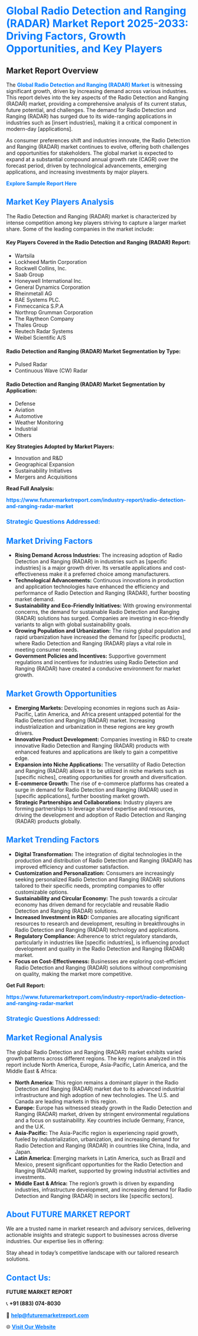 <h1 style="color: #007BFF;">Global Radio Detection and Ranging (RADAR) Market Report 2025-2033: Driving Factors, Growth Opportunities, and Key Players</h1>

<section id="overview">
<h2>Market Report Overview</h2>
<p>The <a href="https://www.futuremarketreport.com/industry-report/radio-detection-and-ranging-radar-market" style="color: #007BFF; text-decoration: none;"><strong>Global Radio Detection and Ranging (RADAR) Market</strong></a> is witnessing significant growth, driven by increasing demand across various industries. This report delves into the key aspects of the Radio Detection and Ranging (RADAR) market, providing a comprehensive analysis of its current status, future potential, and challenges. The demand for Radio Detection and Ranging (RADAR) has surged due to its wide-ranging applications in industries such as [insert industries], making it a critical component in modern-day [applications].</p>
<p>As consumer preferences shift and industries innovate, the Radio Detection and Ranging (RADAR) market continues to evolve, offering both challenges and opportunities for stakeholders. The global market is expected to expand at a substantial compound annual growth rate (CAGR) over the forecast period, driven by technological advancements, emerging applications, and increasing investments by major players.</p>
</section>

<section id="overview">
<p><a href="https://www.futuremarketreport.com/request-sample/reportId=59960" style="color: #007BFF; text-decoration: none;"><strong>Explore Sample Report Here</strong></a></p>
</section>

<section id="key-players">
<h2 style="color: #007BFF;">Market Key Players Analysis</h2>
<p>The Radio Detection and Ranging (RADAR) market is characterized by intense competition among key players striving to capture a larger market share. Some of the leading companies in the market include:</p>
<h4>Key Players Covered in the Radio Detection and Ranging (RADAR) Report:</h4>
<ul><li>Wartsila</li><li>Lockheed Martin Corporation</li><li>Rockwell Collins, Inc.</li><li>Saab Group</li><li>Honeywell International Inc.</li><li>General Dynamics Corporation</li><li>Rheinmetall AG</li><li>BAE Systems PLC.</li><li>Finmeccanica S.P.A</li><li>Northrop Grumman Corporation</li><li>The Raytheon Company</li><li>Thales Group</li><li>Reutech Radar Systems</li><li>Weibel Scientific A/S</li></ul>
<h4>Radio Detection and Ranging (RADAR) Market Segmentation by Type:</h4>
<ul><li>Pulsed Radar</li><li>Continuous Wave (CW) Radar</li></ul>

<h4>Radio Detection and Ranging (RADAR) Market Segmentation by Application:</h4>
<ul><li>Defense</li><li>Aviation</li><li>Automotive</li><li>Weather Monitoring</li><li>Industrial</li><li>Others</li></ul>
<p><strong>Key Strategies Adopted by Market Players:</strong></p>
<ul>
<li>Innovation and R&D</li>
<li>Geographical Expansion</li>
<li>Sustainability Initiatives</li>
<li>Mergers and Acquisitions</li>
</ul>
</section>

<section>
<p><strong>Read Full Analysis: </strong></p><a href="https://www.futuremarketreport.com/industry-report/radio-detection-and-ranging-radar-market" style="color: #007BFF; text-decoration: none;"><strong>https://www.futuremarketreport.com/industry-report/radio-detection-and-ranging-radar-market</strong></a>
<h3 style="color: #007BFF;">Strategic Questions Addressed:</h3>
</section>

<section id="driving-factors">
<h2 style="color: #007BFF;">Market Driving Factors</h2>
<ul>
<li><strong>Rising Demand Across Industries:</strong> The increasing adoption of Radio Detection and Ranging (RADAR) in industries such as [specific industries] is a major growth driver. Its versatile applications and cost-effectiveness make it a preferred choice among manufacturers.</li>
<li><strong>Technological Advancements:</strong> Continuous innovations in production and application technologies have enhanced the efficiency and performance of Radio Detection and Ranging (RADAR), further boosting market demand.</li>
<li><strong>Sustainability and Eco-Friendly Initiatives:</strong> With growing environmental concerns, the demand for sustainable Radio Detection and Ranging (RADAR) solutions has surged. Companies are investing in eco-friendly variants to align with global sustainability goals.</li>
<li><strong>Growing Population and Urbanization:</strong> The rising global population and rapid urbanization have increased the demand for [specific products], where Radio Detection and Ranging (RADAR) plays a vital role in meeting consumer needs.</li>
<li><strong>Government Policies and Incentives:</strong> Supportive government regulations and incentives for industries using Radio Detection and Ranging (RADAR) have created a conducive environment for market growth.</li>
</ul>
</section>

<section id="growth-opportunities">
<h2 style="color: #007BFF;">Market Growth Opportunities</h2>
<ul>
<li><strong>Emerging Markets:</strong> Developing economies in regions such as Asia-Pacific, Latin America, and Africa present untapped potential for the Radio Detection and Ranging (RADAR) market. Increasing industrialization and urbanization in these regions are key growth drivers.</li>
<li><strong>Innovative Product Development:</strong> Companies investing in R&D to create innovative Radio Detection and Ranging (RADAR) products with enhanced features and applications are likely to gain a competitive edge.</li>
<li><strong>Expansion into Niche Applications:</strong> The versatility of Radio Detection and Ranging (RADAR) allows it to be utilized in niche markets such as [specific niches], creating opportunities for growth and diversification.</li>
<li><strong>E-commerce Growth:</strong> The rise of e-commerce platforms has created a surge in demand for Radio Detection and Ranging (RADAR) used in [specific applications], further boosting market growth.</li>
<li><strong>Strategic Partnerships and Collaborations:</strong> Industry players are forming partnerships to leverage shared expertise and resources, driving the development and adoption of Radio Detection and Ranging (RADAR) products globally.</li>
</ul>
</section>

<section id="trending-factors">
<h2 style="color: #007BFF;">Market Trending Factors</h2>
<ul>
<li><strong>Digital Transformation:</strong> The integration of digital technologies in the production and distribution of Radio Detection and Ranging (RADAR) has improved efficiency and customer satisfaction.</li>
<li><strong>Customization and Personalization:</strong> Consumers are increasingly seeking personalized Radio Detection and Ranging (RADAR) solutions tailored to their specific needs, prompting companies to offer customizable options.</li>
<li><strong>Sustainability and Circular Economy:</strong> The push towards a circular economy has driven demand for recyclable and reusable Radio Detection and Ranging (RADAR) solutions.</li>
<li><strong>Increased Investment in R&D:</strong> Companies are allocating significant resources to research and development, resulting in breakthroughs in Radio Detection and Ranging (RADAR) technology and applications.</li>
<li><strong>Regulatory Compliance:</strong> Adherence to strict regulatory standards, particularly in industries like [specific industries], is influencing product development and quality in the Radio Detection and Ranging (RADAR) market.</li>
<li><strong>Focus on Cost-Effectiveness:</strong> Businesses are exploring cost-efficient Radio Detection and Ranging (RADAR) solutions without compromising on quality, making the market more competitive.</li>
</ul>
</section>

<section>
<p><strong>Get Full Report: </strong></p><a href="https://www.futuremarketreport.com/industry-report/radio-detection-and-ranging-radar-market" style="color: #007BFF; text-decoration: none;"><strong>https://www.futuremarketreport.com/industry-report/radio-detection-and-ranging-radar-market</strong></a>
<h3 style="color: #007BFF;">Strategic Questions Addressed:</h3>
</section>


<section id="regional-analysis">
<h2 style="color: #007BFF;">Market Regional Analysis</h2>
<p>The global Radio Detection and Ranging (RADAR) market exhibits varied growth patterns across different regions. The key regions analyzed in this report include North America, Europe, Asia-Pacific, Latin America, and the Middle East & Africa:</p>
<ul>
<li><strong>North America:</strong> This region remains a dominant player in the Radio Detection and Ranging (RADAR) market due to its advanced industrial infrastructure and high adoption of new technologies. The U.S. and Canada are leading markets in this region.</li>
<li><strong>Europe:</strong> Europe has witnessed steady growth in the Radio Detection and Ranging (RADAR) market, driven by stringent environmental regulations and a focus on sustainability. Key countries include Germany, France, and the U.K.</li>
<li><strong>Asia-Pacific:</strong> The Asia-Pacific region is experiencing rapid growth, fueled by industrialization, urbanization, and increasing demand for Radio Detection and Ranging (RADAR) in countries like China, India, and Japan.</li>
<li><strong>Latin America:</strong> Emerging markets in Latin America, such as Brazil and Mexico, present significant opportunities for the Radio Detection and Ranging (RADAR) market, supported by growing industrial activities and investments.</li>
<li><strong>Middle East & Africa:</strong> The region’s growth is driven by expanding industries, infrastructure development, and increasing demand for Radio Detection and Ranging (RADAR) in sectors like [specific sectors].</li>
</ul>
</section>

<footer>
<h2 style="color: #007BFF;">About FUTURE MARKET REPORT</h2>
<p>We are a trusted name in market research and advisory services, delivering actionable insights and strategic support to businesses across diverse industries. Our expertise lies in offering:</p>

<p>Stay ahead in today’s competitive landscape with our tailored research solutions.</p>

<h2 style="color: #007BFF;">Contact Us:</h2>
<p><strong>FUTURE MARKET REPORT</strong></p>
<p>📞 <strong>+91 (883) 074-8030</strong></p>
<p>📧 <strong><a href="mailto:help@futuremarketreport.com" style="color: #007BFF;">help@futuremarketreport.com</a></strong></p>
<p>🌐 <strong><a href="https://www.futuremarketreport.com/" style="color: #007BFF;">Visit Our Website</a></strong></p>
</footer>